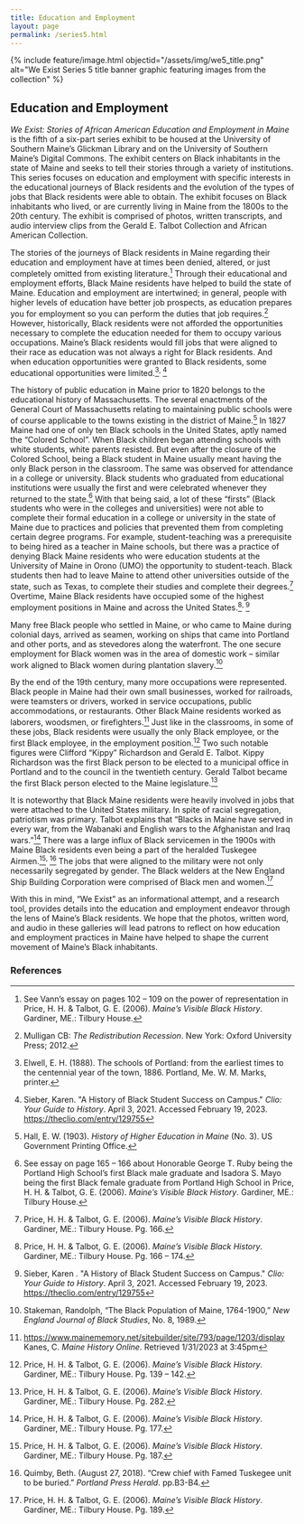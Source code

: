```yaml
---
title: Education and Employment
layout: page
permalink: /series5.html
---
```


{% include feature/image.html objectid="/assets/img/we5_title.png" alt="We Exist Series 5 title banner graphic featuring images from the collection" %}

## Education and Employment

*We Exist: Stories of African American Education and Employment in Maine* is the fifth of a six-part series exhibit to be housed at the University of Southern Maine’s Glickman Library and on the University of Southern Maine’s Digital Commons. The exhibit centers on Black inhabitants in the state of Maine and seeks to tell their stories through a variety of institutions. This series focuses on education and employment with specific interests in the educational journeys of Black residents and the evolution of the types of jobs that Black residents were able to obtain. The exhibit focuses on Black inhabitants who lived, or are currently living in Maine from the 1800s to the 20th century. The exhibit is comprised of photos, written transcripts, and audio interview clips from the Gerald E. Talbot Collection and African American Collection.

The stories of the journeys of Black residents in Maine regarding their education and employment have at times been denied, altered, or just completely omitted from existing literature.[^1] Through their educational and employment efforts, Black Maine residents have helped to build the state of Maine. Education and employment are intertwined; in general, people with higher levels of education have better job prospects, as education prepares you for employment so you can perform the duties that job requires.[^2] However, historically, Black residents were not afforded the opportunities necessary to complete the education needed for them to occupy various occupations. Maine’s Black residents would fill jobs that were aligned to their race as education was not always a right for Black residents. And when education opportunities were granted to Black residents, some educational opportunities were limited.[^3]<sup>, </sup>[^4]

The history of public education in Maine prior to 1820 belongs to the educational history of Massachusetts. The several enactments of the General Court of Massachusetts relating to maintaining public schools were of course applicable to the towns existing in the district of Maine.[^5] In 1827 Maine had one of only ten Black schools in the United States, aptly named the “Colored School”. When Black children began attending schools with white students, white parents resisted. But even after the closure of the Colored School, being a Black student in Maine usually meant having the only Black person in the classroom. The same was observed for attendance in a college or university. Black students who graduated from educational institutions were usually the first and were celebrated whenever they returned to the state.[^6] With that being said, a lot of these “firsts” (Black students who were in the colleges and universities) were not able to complete their formal education in a college or university in the state of Maine due to practices and policies that prevented them from completing certain degree programs. For example, student-teaching was a prerequisite to being hired as a teacher in Maine schools, but there was a practice of denying Black Maine residents who were education students at the University of Maine in Orono (UMO) the opportunity to student-teach. Black students then had to leave Maine to attend other universities outside of the state, such as Texas, to complete their studies and complete their degrees.[^7] Overtime, Maine Black residents have occupied some of the highest employment positions in Maine and across the United States.[^8]<sup>, </sup>[^9]

Many free Black people who settled in Maine, or who came to Maine during colonial days, arrived as seamen, working on ships that came into Portland and other ports, and as stevedores along the waterfront. The one secure employment for Black women was in the area of domestic work – similar work aligned to Black women during plantation slavery.[^10]

By the end of the 19th century, many more occupations were represented. Black people in Maine had their own small businesses, worked for railroads, were teamsters or drivers, worked in service occupations, public accommodations, or restaurants. Other Black Maine residents worked as laborers, woodsmen, or firefighters.[^11] Just like in the classrooms, in some of these jobs, Black residents were usually the only Black employee, or the first Black employee, in the employment position.[^12] Two such notable figures were Clifford “Kippy” Richardson and Gerald E. Talbot. Kippy Richardson was the first Black person to be elected to a municipal office in Portland and to the council in the twentieth century. Gerald Talbot became the first Black person elected to the Maine legislature.[^13]

It is noteworthy that Black Maine residents were heavily involved in jobs that were attached to the United States military. In spite of racial segregation, patriotism was primary. Talbot explains that “Blacks in Maine have served in every war, from the Wabanaki and English wars to the Afghanistan and Iraq wars.”[^14] There was a large influx of Black servicemen in the 1900s with Maine Black residents even being a part of the heralded Tuskegee Airmen.[^15]<sup>, </sup>[^16] The jobs that were aligned to the military were not only necessarily segregated by gender. The Black welders at the New England Ship Building Corporation were comprised of Black men and women.[^17]

With this in mind, “We Exist” as an informational attempt, and a research tool, provides details into the education and employment endeavor through the lens of Maine’s Black residents. We hope that the photos, written word, and audio in these galleries will lead patrons to reflect on how education and employment practices in Maine have helped to shape the current movement of Maine’s Black inhabitants.

### References

[^1]: See Vann’s essay on pages 102 – 109 on the power of representation in Price, H. H. &amp; Talbot, G. E. (2006). *Maine’s Visible Black History*. Gardiner, ME.: Tilbury House.

[^2]: Mulligan CB: *The Redistribution Recession*. New York: Oxford University Press; 2012.

[^3]: Elwell, E. H. (1888). The schools of Portland: from the earliest times to the centennial year of the town, 1886. Portland, Me. W. M. Marks, printer.

[^4]: Sieber, Karen. "A History of Black Student Success on Campus." *Clio: Your Guide to History*. April 3, 2021. Accessed February 19, 2023. https://theclio.com/entry/129755

[^5]: Hall, E. W. (1903). *History of Higher Education in Maine* (No. 3). US Government Printing Office.

[^6]: See essay on page 165 – 166 about Honorable George T. Ruby being the Portland High School’s first Black male graduate and Isadora S. Mayo being the first Black female graduate from Portland High School in Price, H. H. & Talbot, G. E. (2006). *Maine’s Visible Black History*. Gardiner, ME.: Tilbury House.

[^7]: Price, H. H. & Talbot, G. E. (2006). *Maine’s Visible Black History*. Gardiner, ME.: Tilbury House. Pg. 166.

[^8]: Price, H. H. & Talbot, G. E. (2006). *Maine’s Visible Black History*. Gardiner, ME.: Tilbury House. Pg. 166 – 174.

[^9]: Sieber, Karen . "A History of Black Student Success on Campus." *Clio: Your Guide to History*. April 3, 2021. Accessed February 19, 2023. https://theclio.com/entry/129755

[^10]: Stakeman, Randolph, “The Black Population of Maine, 1764-1900,” *New England Journal of Black Studies*, No. 8, 1989.

[^11]: https://www.mainememory.net/sitebuilder/site/793/page/1203/display Kanes, C. *Maine History Online*. Retrieved 1/31/2023 at 3:45pm

[^12]: Price, H. H. & Talbot, G. E. (2006). *Maine’s Visible Black History*. Gardiner, ME.: Tilbury House. Pg. 139 – 142.

[^13]: Price, H. H. & Talbot, G. E. (2006). *Maine’s Visible Black History*. Gardiner, ME.: Tilbury House. Pg. 282.

[^14]: Price, H. H. & Talbot, G. E. (2006). *Maine’s Visible Black History*. Gardiner, ME.: Tilbury House. Pg. 177.

[^15]: Price, H. H. & Talbot, G. E. (2006). *Maine’s Visible Black History*. Gardiner, ME.: Tilbury House. Pg. 187.

[^16]: Quimby, Beth. (August 27, 2018). “Crew chief with Famed Tuskegee unit to be buried.” *Portland Press Herald*. pp.B3-B4.

[^17]: Price, H. H. & Talbot, G. E. (2006). *Maine’s Visible Black History*. Gardiner, ME.: Tilbury House. Pg. 189.